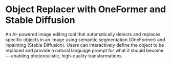 # Object Replacer with OneFormer and Stable Diffusion

An AI-powered image editing tool that automatically detects and replaces specific objects in an image using semantic segmentation (OneFormer) and inpainting (Stable Diffusion). Users can interactively define the object to be replaced and provide a natural language prompt for what it should become — enabling photorealistic, high-quality transformations.
